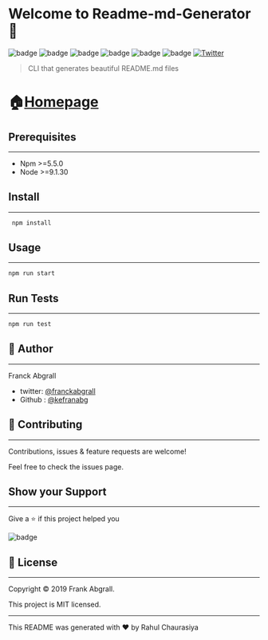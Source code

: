 # Welcome to Readme-md-Generator :wave:

![badge](https://img.shields.io/badge/version-0.5.0-blue)
![badge](https://img.shields.io/badge/npm-%3E%3D5.5.50-blue)
![badge](https://img.shields.io/badge/node-%3E%3D9.3.0-blue)
![badge](https://img.shields.io/badge/ocumentation-yes-brightgreen)
![badge](https://img.shields.io/badge/Maintained-yes-green)
![badge](https://img.shields.io/badge/License-MIT-yellowgreen)
[![Twitter](https://img.shields.io/twitter/url/https/twitter.com/cloudposse.svg?style=social&label=Follow%20%40FrankAbgrall)](https://twitter.com/FrankAbgrall)

> CLI that generates beautiful README.md files


# :house:[Homepage](http://www.traversymedia.com)


## Prerequisites
___
* Npm >=5.5.0
* Node >=9.1.30

## Install
___
```bash
 npm install
```

    
## Usage
___
```bash
npm run start
```




## Run Tests
___
```bash
npm run test
```


## :bust_in_silhouette: Author
___
Franck Abgrall
* twitter: [@franckabgrall](https://github.com/rahul79990/Assignments)
* Github : [@kefranabg](https://github.com/rahul79990/Assignments)


## :handshake: Contributing
___
Contributions, issues & feature requests are  welcome!

Feel free to check the issues page.

## Show your Support
___
Give a :star: if this project helped you

![badge](https://img.shields.io/badge/-Become%20a%20patron-red)
## :memo: License
___
Copyright :copyright: 2019 Frank Abgrall.

This project is MIT licensed.

___
This README was generated with :heart: by Rahul Chaurasiya

